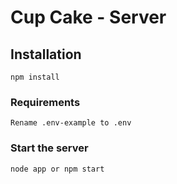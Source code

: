# Cup Cake - Server

## Installation
```
npm install
```

### Requirements
```
Rename .env-example to .env
```

### Start the server
```
node app or npm start
```
